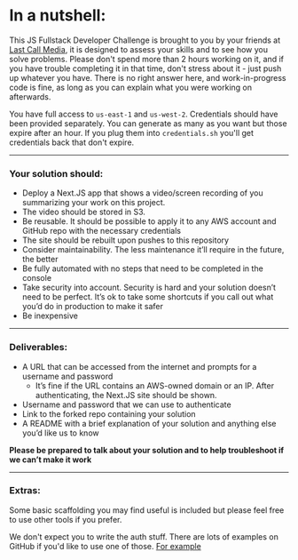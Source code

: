 # In a nutshell:

This JS Fullstack Developer Challenge is brought to you by your friends at [Last Call Media](https://www.lastcallmedia.com), it is designed to assess your skills and to see how you solve problems. Please don't spend more than 2 hours working on it, and if you have trouble completing it in that time, don't stress about it - just push up whatever you have. There is no right answer here, and work-in-progress code is fine, as long as you can explain what you were working on afterwards.

You have full access to `us-east-1` and `us-west-2`. Credentials should have been provided separately. You can generate as many as you want but those expire after an hour. If you plug them into `credentials.sh` you'll get credentials back that don't expire.

---

### Your solution should:

- Deploy a Next.JS app that shows a video/screen recording of you summarizing your work on this project.
- The video should be stored in S3.
- Be reusable. It should be possible to apply it to any AWS account and GitHub repo with the necessary credentials
- The site should be rebuilt upon pushes to this repository
- Consider maintainability. The less maintenance it’ll require in the future, the better
- Be fully automated with no steps that need to be completed in the console
- Take security into account. Security is hard and your solution doesn’t need to be perfect. It’s ok to take some shortcuts if you call out what you’d do in production to make it safer
- Be inexpensive

---

### Deliverables:

- A URL that can be accessed from the internet and prompts for a username and password
  - It’s fine if the URL contains an AWS-owned domain or an IP. After authenticating, the Next.JS site should be shown.
- Username and password that we can use to authenticate
- Link to the forked repo containing your solution
- A README with a brief explanation of your solution and anything else you’d like us to know

**Please be prepared to talk about your solution and to help troubleshoot if we can’t make it work**

---

### Extras:

Some basic scaffolding you may find useful is included but please feel free to use other tools if you prefer.

We don't expect you to write the auth stuff. There are lots of examples on GitHub if you'd like to use one of those. [For example](https://gist.githubusercontent.com/jeroenvollenbrock/94edbbc62adc986d6d6a9a3076e66f5b/raw/259840af8dc2408f2be142588e41aebfa76c44b7/aws-cloudfront-basic-auth.js)
